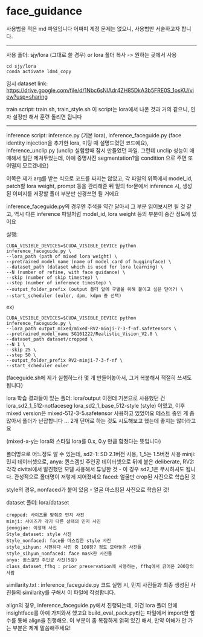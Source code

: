 # face_guidance

사용법을 적은 md 파일입니다
어짜피 계정 문제는 없으니, 사용법만 서술하고자 합니다.

------------------


사용 폴더: sjy/lora (그대로 쓸 경우)
or lora 폴더 복사 -> 원하는 곳에서 사용

```shell
cd sjy/lora
conda activate ldm4_copy
```

임시 dataset link: https://drive.google.com/file/d/1Nbc6sNlAdr4ZH85DkA3b5FRE0S_1osKU/view?usp=sharing

train script: 
train.sh, train_style.sh
이 script는 lora에서 나온 것과 거의 같으니, 인자 설정만 해서 훈련 돌리면 됩니다

--------------


inference script: 
inference.py (기본 lora), inference_faceguide.py (face identity injection을 추가한 lora, 미팅 때 설명드렸던 코드에요), inference_unclip.py (unclip 실험할때 잠시 만들었던 파일. 그런데 unclip 성능이 애매해서 일단 제쳐두었는데, 아예 증명사진 segmentation?을 condition 으로 주면 또 어떨지 모르겠네요)

이쪽은 제가 arg를 받는 식으로 코드를 짜지는 않았고, 각 파일의 위쪽에서 model_id, patch할 lora weight, prompt 등을 관리해준 뒤
밑의 for문에서 inference 시, 생성된 이미지를 저장할 폴더 부분만 신경쓰면 될 거에요
    
inference_faceguide.py의 경우엔 주석을 약간 달아서 그 부분 읽어보시면 될 것 같고, 역시 다른 inference 파일처럼 model_id, lora weight 등의 부분이 중간 정도에 있어요  

실행:
```shell
CUDA_VISIBLE_DEVICES=$CUDA_VISIBLE_DEVICE python inference_faceguide.py \
--lora_path (path of mixed lora weight) \
--pretrained_model_name (name of model card of huggingface) \
--dataset_path (dataset which is used for lora learning) \
--N (number of refine, with face guidance) \
--skip (number of skip timestep) \
--step (number of inference timestep) \
--output_folder_prefix (output 폴더 앞에 구별을 위해 붙이고 싶은 단어?) \
--start_scheduler (euler, dpm, kdpm 중 선택) 
```

ex)
```shell
CUDA_VISIBLE_DEVICES=$CUDA_VISIBLE_DEVICE python inference_faceguide.py \
--lora_path output_mixed/mixed-RV2-minji-7-3-f-nf.safetensors \
--pretrained_model_name SG161222/Realistic_Vision_V2.0 \
--dataset_path dataset/cropped \
--N 1 \
--skip 25 \
--step 50 \
--output_folder_prefix RV2-minji-7-3-f-nf \
--start_scheduler euler 
```

(faceguide.sh에 제가 실험하느라 몇 개 만들어놓아서, 그거 복붙해서 적절히 쓰셔도 됩니다)


lora 학습 결과들이 있는 폴더: lora/output
이전데 기본으로 사용했던 건 lora_sd2_1_512-notfaceseg
lora_sd2_1_base_512-style (style)
이였고, 이후 mixed version은 mixed-512-3-5.safetensor 사용하고 있었어요
테스트 중인 게 좀 많아서 폴더가 난잡합니다 ... 2개 단어로 하는 것도 시도해보고 했는데 좋지는 않더라고요

(mixed-x-y는 lora와 스타일 lora를 0.x, 0.y 만큼 합쳤다는 뜻입니다)

폴더명으로 어느정도 알 수 있는데, sd2-1: SD 2.1버전 사용, 1_5는 1.5버전 사용
minji: 민지 데이터셋으로, anya: 퀸스갬빗 주인공 데이터셋으로
뒤에 붙은 deliberate, RV2: 각각 civitai에서 발견했던 모델 사용해서 튜닝한 것 - 이 경우 sd2_1은 무시하셔도 됩니다. 관성적으로 폴더명이 저렇게 지어졌네요
faced: 얼굴만 crop된 사진으로 학습된 것

style의 경우, nonfaced가 붙어 있음 - 얼굴 마스킹된 사진으로 학습된 것!


dataset 폴더: lora/dataset

    cropped: 사이즈를 맞춰준 민지 사진
    minji: 사이즈가 각기 다른 상태의 민지 사진
    jeongjae: 이정재 사진
    Style_dataset: style 사진
    Style_nonfaced: face를 마스킹한 style 사진
    style_sihyun: 시현하다 사진 중 100장? 정도 모아놓은 사진들
    style_sihyun_nonfaced: face mask한 사진들
    anya: 퀸스갬빗 주인공 사진(5장)
    class_dataset_ffhq : prior preservation에 사용하는, ffhq에서 긁어온 200장의 사람 


similarity.txt : inference_faceguide.py 코드 실행 시, 민지 사진들과 최종 생성된 사진들의 similarity를 구해서 이 파일에 작성합니다.

align의 경우, inference_faceguide.py에서 진행되는데, 이건 lora 폴더 안에 insightface를 아예 가져와서 했고요
build_eval_pack.py라는 파일에서 import한 함수를 통해 align을 진행해요. 이 부분이 좀 복잡하게 얽혀 있긴 해서, 만약 이해가 안 가는 부분은 제게 말씀해주세요!
